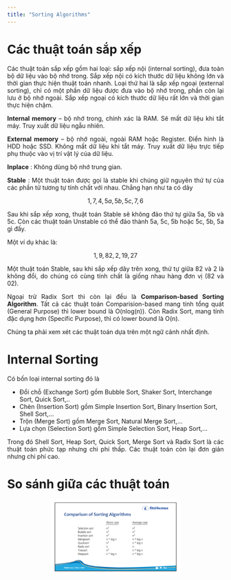 ```yaml
---
title: "Sorting Algorithms"
---
```


<style>
    img
    {
        display:block;
        float:none;
        margin-left:auto;
        margin-right:auto;
        width:60%;
    }
    p{
        text-align: justify;
    }
    ul{
        margin-left:5px;
    }
</style>

# Các thuật toán sắp xếp

Các thuật toán sắp xếp gồm hai loại: sắp xếp nội (internal sorting), đưa toàn bộ dữ liệu vào bộ nhớ trong. Sắp xếp nội có kích thước dữ liệu không lớn và thời gian thực hiện thuật toán nhanh. Loại thứ hai là sắp xếp ngoại (external sorting), chỉ có một phần dữ liệu được đưa vào bộ nhớ trong, phần còn lại lưu ở bộ nhớ ngoài. Sắp xếp ngoại có kích thước dữ liệu rất lớn và thời gian thực hiện chậm.

**Internal memory** – bộ nhớ trong, chính xác là RAM. Sẽ mất dữ liệu khi tắt máy. Truy xuất dữ liệu ngẫu nhiên.

**External memory** – bộ nhớ ngoài, ngoài RAM hoặc Register. Điển hình là HDD hoặc SSD. Không mất dữ liệu khi tắt máy. Truy xuất dữ liệu trực tiếp phụ thuộc vào vị trí vật lý của dữ liệu.

**Inplace** : Không dùng bộ nhớ trung gian.

**Stable** : Một thuật toán được gọi là stable khi chúng giữ nguyên thứ tự của các phần tử tương tự tính chất với nhau. Chẳng hạn như ta có dãy

$$
1,7,4,5a,5b,5c,7,6
$$

Sau khi sắp xếp xong, thuật toán Stable sẽ không đảo thứ tự giữa 5a, 5b và 5c. Còn các thuật toán Unstable có thể đảo thành 5a, 5c, 5b hoặc 5c, 5b, 5a gì đấy.

Một ví dụ khác là:

$$
1,9,82,2,19,27
$$

Một thuật toán Stable, sau khi sắp xếp dãy trên xong, thứ tự giữa 82 và 2 là không đổi, do chúng có cùng tính chất là giống nhau hàng đơn vị (82 và 02).

Ngoại trừ Radix Sort thì còn lại đều là **Comparison-based Sorting Algorithm**. Tất cả các thuật toán Comparision-based mang tính tổng quát (General Purpose) thì lower bound là O(nlog(n)). Còn Radix Sort, mang tính đặc dụng hơn (Specific Purpose), thì có lower bound là O(n).

Chúng ta phải xem xét các thuật toán dựa trên một ngữ cảnh nhất định.

# Internal Sorting

Có bốn loại internal sorting đó là

- Đổi chỗ (Exchange Sort) gồm Bubble Sort, Shaker Sort, Interchange Sort, Quick Sort,..
- Chèn (Insertion Sort) gồm Simple Insertion Sort, Binary Insertion Sort, Shell Sort,…
- Trộn (Merge Sort) gồm Merge Sort, Natural Merge Sort,…
- Lựa chọn (Selection Sort) gồm Simple Selection Sort, Heap Sort,…

Trong đó Shell Sort, Heap Sort, Quick Sort, Merge Sort và Radix Sort là các thuật toán phức tạp nhưng chi phí thấp. Các thuật toán còn lại đơn giản nhưng chi phí cao.
# So sánh giữa các thuật toán

<img src = "img/Sort8.png">
